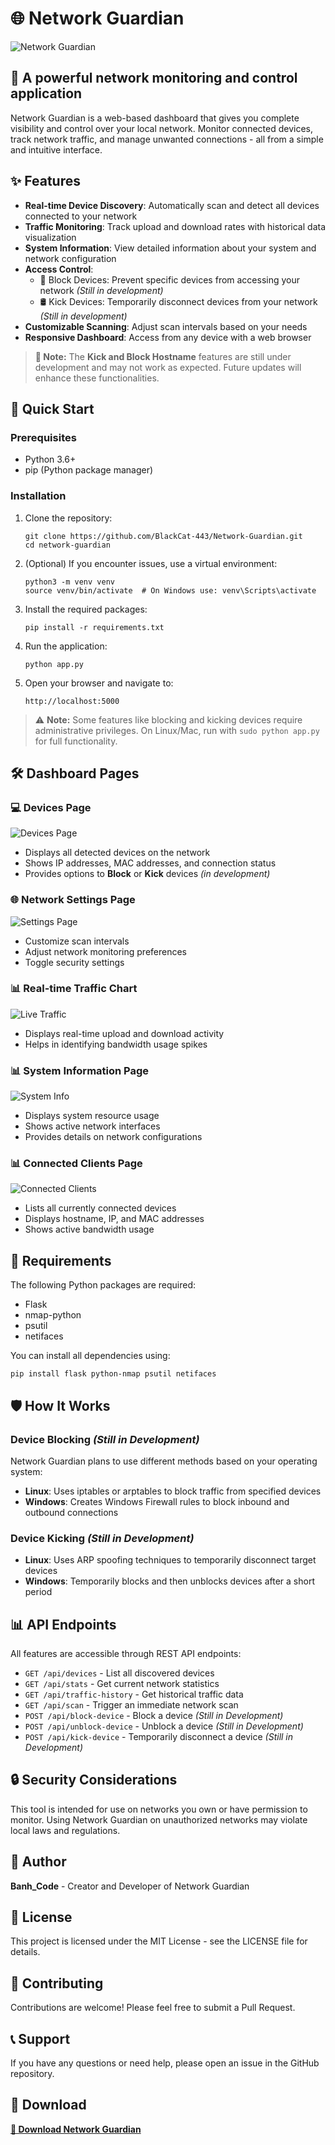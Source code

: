 # 🌐 Network Guardian

![Network Guardian](https://raw.githubusercontent.com/BlackCat-443/Network-Guardian/main/images/images.png)

## 📱 A powerful network monitoring and control application

Network Guardian is a web-based dashboard that gives you complete visibility and control over your local network. Monitor connected devices, track network traffic, and manage unwanted connections - all from a simple and intuitive interface.

## ✨ Features

- **Real-time Device Discovery**: Automatically scan and detect all devices connected to your network
- **Traffic Monitoring**: Track upload and download rates with historical data visualization
- **System Information**: View detailed information about your system and network configuration
- **Access Control**:
  - 🚫 Block Devices: Prevent specific devices from accessing your network *(Still in development)*
  - 🛢️ Kick Devices: Temporarily disconnect devices from your network *(Still in development)*
- **Customizable Scanning**: Adjust scan intervals based on your needs
- **Responsive Dashboard**: Access from any device with a web browser

> **🇙️ Note:** The **Kick and Block Hostname** features are still under development and may not work as expected. Future updates will enhance these functionalities.

## 🚀 Quick Start

### Prerequisites

- Python 3.6+
- pip (Python package manager)

### Installation

1. Clone the repository:
   ```
   git clone https://github.com/BlackCat-443/Network-Guardian.git
   cd network-guardian
   ```
2. (Optional) If you encounter issues, use a virtual environment:
   ```
   python3 -m venv venv
   source venv/bin/activate  # On Windows use: venv\Scripts\activate
   ```
3. Install the required packages:
   ```
   pip install -r requirements.txt
   ```
4. Run the application:
   ```
   python app.py
   ```
5. Open your browser and navigate to:
   ```
   http://localhost:5000
   ```

> ⚠️ **Note:** Some features like blocking and kicking devices require administrative privileges. On Linux/Mac, run with `sudo python app.py` for full functionality.

## 🛠️ Dashboard Pages

### 💻 Devices Page

![Devices Page](https://raw.githubusercontent.com/BlackCat-443/Network-Guardian/main/images/devices.png)

- Displays all detected devices on the network
- Shows IP addresses, MAC addresses, and connection status
- Provides options to **Block** or **Kick** devices *(in development)*

### 🌐 Network Settings Page

![Settings Page](https://raw.githubusercontent.com/BlackCat-443/Network-Guardian/main/images/settings.png)

- Customize scan intervals
- Adjust network monitoring preferences
- Toggle security settings

### 📊 Real-time Traffic Chart

![Live Traffic](https://raw.githubusercontent.com/BlackCat-443/Network-Guardian/main/images/live_traffic.png)

- Displays real-time upload and download activity
- Helps in identifying bandwidth usage spikes

### 📊 System Information Page

![System Info](https://raw.githubusercontent.com/BlackCat-443/Network-Guardian/main/images/system_info.png)

- Displays system resource usage
- Shows active network interfaces
- Provides details on network configurations

### 📊 Connected Clients Page

![Connected Clients](https://raw.githubusercontent.com/BlackCat-443/Network-Guardian/main/images/connected_clients.png)

- Lists all currently connected devices
- Displays hostname, IP, and MAC addresses
- Shows active bandwidth usage

## 🔧 Requirements

The following Python packages are required:

- Flask
- nmap-python
- psutil
- netifaces

You can install all dependencies using:

```
pip install flask python-nmap psutil netifaces
```

## 🛡️ How It Works

### Device Blocking *(Still in Development)*

Network Guardian plans to use different methods based on your operating system:

- **Linux**: Uses iptables or arptables to block traffic from specified devices
- **Windows**: Creates Windows Firewall rules to block inbound and outbound connections

### Device Kicking *(Still in Development)*

- **Linux**: Uses ARP spoofing techniques to temporarily disconnect target devices
- **Windows**: Temporarily blocks and then unblocks devices after a short period

## 📊 API Endpoints

All features are accessible through REST API endpoints:

- `GET /api/devices` - List all discovered devices
- `GET /api/stats` - Get current network statistics
- `GET /api/traffic-history` - Get historical traffic data
- `GET /api/scan` - Trigger an immediate network scan
- `POST /api/block-device` - Block a device *(Still in Development)*
- `POST /api/unblock-device` - Unblock a device *(Still in Development)*
- `POST /api/kick-device` - Temporarily disconnect a device *(Still in Development)*

## 🔒 Security Considerations

This tool is intended for use on networks you own or have permission to monitor. Using Network Guardian on unauthorized networks may violate local laws and regulations.

## 📌 Author

**Banh_Code** - Creator and Developer of Network Guardian

## 📝 License

This project is licensed under the MIT License - see the LICENSE file for details.

## 🤝 Contributing

Contributions are welcome! Please feel free to submit a Pull Request.

## 📞 Support

If you have any questions or need help, please open an issue in the GitHub repository.

## 💾 Download

[**💾 Download Network Guardian**](https://github.com/BlackCat-443/Network-Guardian.git/releases/latest)

